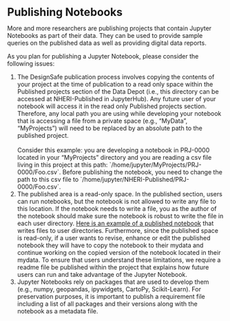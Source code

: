 <h3 style="font-size: 25px; margin-bottom: 7px;">Publishing Notebooks</h3>


<p>More and more researchers are publishing projects that contain Jupyter Notebooks as part of their data. They can be used to provide sample queries on the published data as well as providing digital data reports.</p>

<p>As you plan for publishing a Jupyter Notebook, please consider the following issues:</p>

<ol>
	<li>The DesignSafe publication process involves copying the contents of your project at the time of publication to a read only space within the Published projects section of the Data Depot (i.e., this directory can be accessed at NHERI-Published in JupyterHub). Any future user of your notebook will access it in the read only Published projects section. Therefore, any local path you are using while developing your notebook that is accessing a file from a private space (e.g., “MyData”, “MyProjects”) will need to be replaced by an absolute path to the published project.<br>
	 <br>
	Consider this example: you are developing a notebook in PRJ-0000 located in your “MyProjects” directory and you are reading a csv file living in this project at this path: `/home/jupyter/MyProjects/PRJ-0000/Foo.csv`. Before publishing the notebook, you need to change the path to this csv file to `/home/jupyter/NHERI-Published/PRJ-0000/Foo.csv`.<br>
	 </li>
	<li>The published area is a read-only space. In the published section, users can run notebooks, but the notebook is not allowed to write any file to this location. If the notebook needs to write a file, you as the author of the notebook should make sure the notebook is robust to write the file in each user directory. <a href="https://www.google.com/url?q=https://doi.org/10.17603/ds2-v310-qc53&amp;sa=D&amp;source=editors&amp;ust=1619556119520000&amp;usg=AOvVaw2bPVEnx13syCJOhIOvawMi" target="_blank">Here is an example of a published notebook</a> that writes files to user directories. Furthermore, since the published space is read-only, if a user wants to revise, enhance or edit the published notebook they will have to copy the notebook to their mydata and continue working on the copied version of the notebook located in their mydata. To ensure that users understand these limitations, we require a readme file be published within the project that explains how future users can run and take advantage of the Jupyter Notebook.<br>
	 </li>
	<li>Jupyter Notebooks rely on packages that are used to develop them (e.g., numpy, geopandas, ipywidgets, CartoPy, Scikit-Learn). For preservation purposes, it is important to publish a requirement file including a list of all packages and their versions along with the notebook as a metadata file.</li>
</ol>

